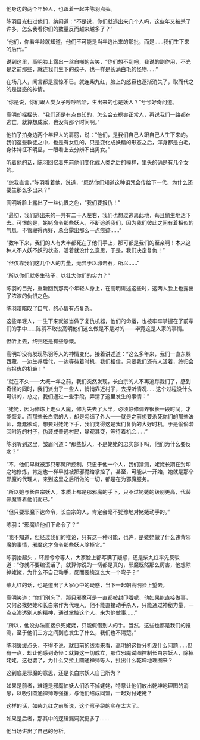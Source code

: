 他身边的两个年轻人，也跟着一起冲陈羽点头。

陈羽目光扫过他们，纳闷道：“不是说，你们就逃出来几个人吗，这些年又被杀了许多，怎么我看你们的数量反而越来越多了？”

“他们，你看年龄就知道，他们不可能是当年逃出来的那批，而是……我们生下来的后代。”

说到这里，高明脸上露出一丝自嘲的苦笑，“你们想不到吧，我说的副作用，不光是之前那些，就连我们生下的孩子，也一样是长满白毛的怪物……”

在场几人，闻言都是震惊不已。就连柴九红，脸上的怒容也逐渐消失了，取而代之的是疑惑的神情。

“你是说，你们跟人类女子哼哼哈哈，生出来的也是妖人？”兮兮好奇问道。

高明却摇摇头，“我们还是有点良知的，怎么会去祸害正常人，再说我们一路都在逃亡，就算想成家，也没有那个时间啊。”

他拍了拍身边两个年轻人的肩膀，说：“他们，是我们自己人跟自己人生下来的。我们这些教徒之中，也是有女性的，只是变化成妖精的形态之后，浑身都是白毛，身体特征不明显，一眼看上去分辨不出男女。”

听着他的话，陈羽回忆着先前他们变化成人类之后的模样，里头的确是有几个女的。

“恕我直言，”陈羽看着他，说道，“既然你们知道这种诅咒会传给下一代，为什么还要生那么多出来？”

高明听脸上露出了一丝仇恨之色，“我们要报仇！”

“最初，我们逃出来的一共有二十人左右，我们也想过逃离此地，苟且偷生地活下去。可恨的是，姥姥命令那些妖人，不断追杀我们，因为我们彼此之间有着相似的气息，不管藏得再好，总会露出那么一点痕迹……”

“数年下来，我们的人有大半都死在了他们手上，那可都是我们的至亲啊！本来这种人不人妖不妖的状态，活着就没什么意思，于是，我们决定复仇！”

“但仅靠我们这几个人的力量，无异于以卵击石，所以……”

“所以你们就多生孩子，以壮大你们的实力？”

陈羽的目光，重新回到那两个年轻人身上，在高明讲述这些时，这两人脸上也露出了浓浓的仇恨之色。

陈羽暗暗叹了口气，的心情有点复杂。

这些年轻人，一生下来就被当做了复仇机器，他们的命运，也被牢牢掌握在了前辈们的手中……陈羽不敢说高明他们这么做是不是对的——毕竟这是人家的事情。

但听上去，终归还是有些感慨。

高明却没有发现陈羽等人的神情变化，接着讲述道：“这么多年来，我们一直东躲西藏，一边生养后代，一边等待着时机，我们相信，只要我们还有人活着，终归会有报仇的机会！”

“就在不久——大概一年之前，我们突然发现，长白宗的人不再追踪我们了，感到奇怪的同时，我们派出了一些人，悄悄靠近村子，去探听情况……这个过程没什么可讲的，总之，我们通过一些手段，弄清了这里发生的事情：”

“姥姥，因为修炼上走火入魔，修为失去了大半，必须静修调养很长一段时间，才能恢复。而那些长白宗的人，却是勾结了外人——就是之前想要杀死你们的那些法师，蠢蠢欲动，想要对姥姥下手，我们觉得这是我们复仇的大好时机，于是偷偷潜回附近的村子，伪装成普通村民，静观其变，等待着机会……”

陈羽听到这里，皱眉问道：“那些妖人，不是姥姥的忠实部下吗，他们为什么要反水？”

“不，他们早就被那只邪魔所控制，只忠于他一个人，我们猜测，姥姥长期在封印之地修炼，肯定也一样早就被那邪魔给掌控了，甚至，可能从一开始，她就是那个邪魔的代理人，来到这里之后所做的一切，都是在为邪魔服务。

“所以她与长白宗妖人，本质上都是那邪魔的手下，只不过姥姥的级别更高，代替邪魔管着他们而已。”

“但只要邪魔下达命令，长白宗的人，肯定会毫不犹豫地对姥姥动手的。”

陈羽：“邪魔给他们下命令了？”

“我不知道，但经过我们的推论，只有这一种可能，也许，是姥姥做了什么违背邪魔的事情，邪魔这才命令那些妖人除掉它。”

陈羽抬起头 ，环顾兮兮等人，大家脸上都写满了疑惑，还是柴九红率先反驳道：“你就不要编谎话了，就算你说的一切都是真的，邪魔既然那么厉害，他想除掉姥姥，为什么不自己动手，反而要绕这么大一个弯子？”

柴九红的话，也是道出了大家心中的疑惑，当下一起朝高明脸上望去。

高明笑道：“你们别忘了，那只邪魔可是一直都被封印着呢，他如果能直接做事，又何必找姥姥和长白宗作为代理人，他不能直接动手杀人，只能通过神秘力量，一点点渗透别人的精神，通过掌控这个人，来为他做事……”

“所以，他没办法直接杀死姥姥，只能假借别人的手。当然，这些也都是我们的推测，至于他们三方之间到底发生了什么，我们也不清楚。”

陈羽缓缓点头，不得不说，就目前的线索来看，高明的这番分析没什么问题……但有一点，却让他感到奇怪：就算这一切成立，那位邪魔试图控制长白宗妖人，除掉姥姥，这也罢了，为什么又拉上圆通禅师等人，扯出什么乾坤地理图来？

这到底是邪魔的意思，还是长白宗妖人自己所为？

如果是前者，难道是邪魔怕妖人们杀不掉姥姥，特意让他们放出乾坤地理图的消息，以吸引圆通禅师等强援，与他们结成同盟，一起对付姥姥？

这样的话，如柴九红之前所说，这个弯子绕的实在太大了。

如果是后者，那其中的逻辑漏洞就更多了……

他当场讲出了自己的分析。
